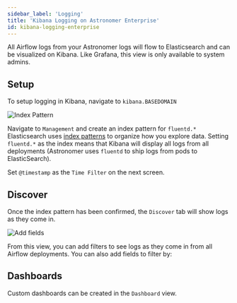 ```yaml
---
sidebar_label: 'Logging'
title: 'Kibana Logging on Astronomer Enterprise'
id: kibana-logging-enterprise
---
```


All Airflow logs from your Astronomer logs will flow to Elasticsearch and can be visualized on Kibana. Like Grafana, this view is only available to system admins.

## Setup

To setup logging in Kibana, navigate to `kibana.BASEDOMAIN`

![Index Pattern](https://assets2.astronomer.io/main/docs/ee/index_pattern.png)


Navigate to `Management` and create an index pattern for `fluentd.*`
Elasticsearch uses [index patterns](https://www.elastic.co/guide/en/kibana/current/index-patterns.html) to organize how you explore data. Setting `fluentd.*` as the index means that Kibana will display all logs from all deployments (Astronomer uses `fluentd` to ship logs from pods to ElasticSearch).

Set `@timestamp` as the  `Time Filter` on the next screen.

## Discover

Once the index pattern has been confirmed, the `Discover` tab will show logs as they come in.

![Add fields](https://assets2.astronomer.io/main/docs/ee/add_fields.png)

From this view, you can add filters to see logs as they come in from all Airflow deployments. You can also add fields to filter by:


## Dashboards

Custom dashboards can be created in the `Dashboard` view.
